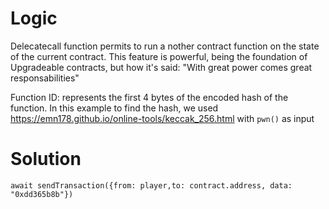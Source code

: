 # Logic

Delecatecall function permits to run a nother contract function on the state of the current contract. This feature is powerful, being the foundation of Upgradeable contracts, but how it's said: "With great power comes great responsabilities"

Function ID: represents the first 4 bytes of the encoded hash of the function. In this example to find the hash, we used https://emn178.github.io/online-tools/keccak_256.html with `pwn()` as input

# Solution

```
await sendTransaction({from: player,to: contract.address, data: "0xdd365b8b"})
```